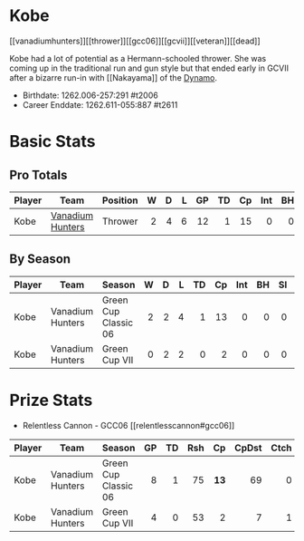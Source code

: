 # Kobe

[[vanadiumhunters]][[thrower]][[gcc06]][[gcvii]][[veteran]][[dead]]

Kobe had a lot of potential as a Hermann-schooled thrower. She was coming up in the traditional run and gun style but that ended early in GCVII after a bizarre run-in with [[Nakayama]] of the [Dynamo](../teams/kaijudynamo).

* Birthdate: 1262.006-257:291 #t2006
* Career Enddate: 1262.611-055:887 #t2611 

# Basic Stats

## Pro Totals

| Player           | Team        | Position      | W | D | L | GP | TD | Cp | Int | BH | SI | Ki | MVP | SPP |
|------------------|-------------|---------------|--:|--:|--:|---:|---:|---:|----:|---:|---:|---:|----:|----:|
| Kobe  | [Vanadium Hunters](../teams/vanadiumhunters) | Thrower  |    2 |    4 |    6 |   12 |    1 |   15 |    0 |    0 |    0 |    0 |    1 |   23 |

## By Season

| Player | Team         | Season          | W | D | L | TD | Cp | Int | BH | SI | Ki | MVP | SPP |
|--------|--------------|-----------------|--:|--:|--:|---:|---:|----:|---:|---:|---:|----:|----:|
| Kobe  | Vanadium Hunters | Green Cup Classic 06 |    2 |    2 |    4 |    1 |   13 |    0 |    0 |    0 |    0 |    1 |   21 |
| Kobe  | Vanadium Hunters | Green Cup VII        |    0 |    2 |    2 |    0 |    2 |    0 |    0 |    0 |    0 |    0 |    2 |

# Prize Stats

* Relentless Cannon - GCC06 [[relentlesscannon#gcc06]]

| Player | Team         | Season          | GP | TD | Rsh | Cp | CpDst | Ctch | Int | Cas | Blk | Sck | MVP | SPP |
|--------|--------------|-----------------|---:|---:|----:|---:|------:|-----:|----:|----:|----:|----:|----:|----:|
| Kobe  | Vanadium Hunters | Green Cup Classic 06 |  8 |    1 |   75 |   **13** |    69 |    0 |    0 |    0 |   12 |    3 |    1 |   21 |
| Kobe  | Vanadium Hunters | Green Cup VII        |  4 |    0 |   53 |    2 |     7 |    1 |    0 |    0 |    8 |    0 |    0 |    2 |
